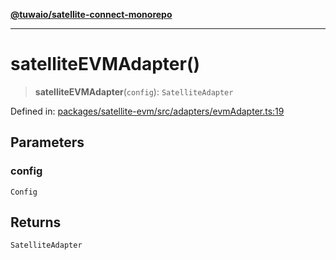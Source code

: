 [**@tuwaio/satellite-connect-monorepo**](../../../README.md)

***

# satelliteEVMAdapter()

> **satelliteEVMAdapter**(`config`): `SatelliteAdapter`

Defined in: [packages/satellite-evm/src/adapters/evmAdapter.ts:19](https://github.com/TuwaIO/satellite-connect/blob/bbc901b8bff3563e4096dc064e78e33cabbe6cb0/packages/satellite-evm/src/adapters/evmAdapter.ts#L19)

## Parameters

### config

`Config`

## Returns

`SatelliteAdapter`
